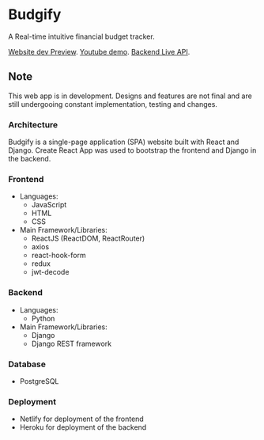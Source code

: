 # Budgify

A Real-time intuitive financial budget tracker.

[Website dev Preview](http://localhost:5173/).
[Youtube demo](https://markdownlivepreview.com/).
[Backend Live API](https://budgetme-api.onrender.com/).

## Note

This web app is in development. Designs and features are not final and are still undergooing constant implementation, testing and changes.

### Architecture

Budgify is a single-page application (SPA) website built with React and Django. Create React App was used to bootstrap the frontend and Django in the backend.

### Frontend

- Languages:
  - JavaScript
  - HTML
  - CSS
- Main Framework/Libraries:
  - ReactJS (ReactDOM, ReactRouter)
  - axios
  - react-hook-form
  - redux
  - jwt-decode

### Backend

- Languages:
  - Python
- Main Framework/Libraries:
  - Django
  - Django REST framework

### Database

- PostgreSQL

### Deployment

- Netlify for deployment of the frontend
- Heroku for deployment of the backend
